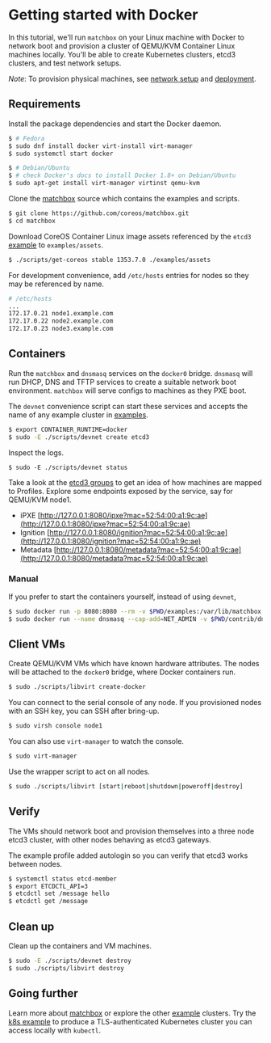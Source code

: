 # Getting started with Docker

In this tutorial, we'll run `matchbox` on your Linux machine with Docker to network boot and provision a cluster of QEMU/KVM Container Linux machines locally. You'll be able to create Kubernetes clusters, etcd3 clusters, and test network setups.

*Note*: To provision physical machines, see [network setup](network-setup.md) and [deployment](deployment.md).

## Requirements

Install the package dependencies and start the Docker daemon.

```sh
$ # Fedora
$ sudo dnf install docker virt-install virt-manager
$ sudo systemctl start docker

$ # Debian/Ubuntu
$ # check Docker's docs to install Docker 1.8+ on Debian/Ubuntu
$ sudo apt-get install virt-manager virtinst qemu-kvm
```

Clone the [matchbox](https://github.com/coreos/matchbox) source which contains the examples and scripts.

```sh
$ git clone https://github.com/coreos/matchbox.git
$ cd matchbox
```

Download CoreOS Container Linux image assets referenced by the `etcd3` [example](../examples) to `examples/assets`.

```sh
$ ./scripts/get-coreos stable 1353.7.0 ./examples/assets
```

For development convenience, add `/etc/hosts` entries for nodes so they may be referenced by name.

```sh
# /etc/hosts
...
172.17.0.21 node1.example.com
172.17.0.22 node2.example.com
172.17.0.23 node3.example.com
```

## Containers

Run the `matchbox` and `dnsmasq` services on the `docker0` bridge. `dnsmasq` will run DHCP, DNS and TFTP services to create a suitable network boot environment. `matchbox` will serve configs to machines as they PXE boot.

The `devnet` convenience script can start these services and accepts the name of any example cluster in [examples](../examples).

```sh
$ export CONTAINER_RUNTIME=docker
$ sudo -E ./scripts/devnet create etcd3
```

Inspect the logs.

```
$ sudo -E ./scripts/devnet status
```

Take a look at the [etcd3 groups](../examples/groups/etcd3) to get an idea of how machines are mapped to Profiles. Explore some endpoints exposed by the service, say for QEMU/KVM node1.

* iPXE [http://127.0.0.1:8080/ipxe?mac=52:54:00:a1:9c:ae](http://127.0.0.1:8080/ipxe?mac=52:54:00:a1:9c:ae)
* Ignition [http://127.0.0.1:8080/ignition?mac=52:54:00:a1:9c:ae](http://127.0.0.1:8080/ignition?mac=52:54:00:a1:9c:ae)
* Metadata [http://127.0.0.1:8080/metadata?mac=52:54:00:a1:9c:ae](http://127.0.0.1:8080/metadata?mac=52:54:00:a1:9c:ae)

### Manual

If you prefer to start the containers yourself, instead of using `devnet`,

```sh
$ sudo docker run -p 8080:8080 --rm -v $PWD/examples:/var/lib/matchbox:Z -v $PWD/examples/groups/etcd3:/var/lib/matchbox/groups:Z quay.io/coreos/matchbox:latest -address=0.0.0.0:8080 -log-level=debug
$ sudo docker run --name dnsmasq --cap-add=NET_ADMIN -v $PWD/contrib/dnsmasq/docker0.conf:/etc/dnsmasq.conf:Z quay.io/coreos/dnsmasq -d
```

## Client VMs

Create QEMU/KVM VMs which have known hardware attributes. The nodes will be attached to the `docker0` bridge, where Docker containers run.

```sh
$ sudo ./scripts/libvirt create-docker
```

You can connect to the serial console of any node. If you provisioned nodes with an SSH key, you can SSH after bring-up.

```sh
$ sudo virsh console node1
```

You can also use `virt-manager` to watch the console.

```sh
$ sudo virt-manager
```

Use the wrapper script to act on all nodes.

```sh
$ sudo ./scripts/libvirt [start|reboot|shutdown|poweroff|destroy]
```

## Verify

The VMs should network boot and provision themselves into a three node etcd3 cluster, with other nodes behaving as etcd3 gateways.

The example profile added autologin so you can verify that etcd3 works between nodes.

```sh
$ systemctl status etcd-member
$ export ETCDCTL_API=3
$ etcdctl set /message hello
$ etcdctl get /message
```
## Clean up

Clean up the containers and VM machines.

```sh
$ sudo -E ./scripts/devnet destroy
$ sudo ./scripts/libvirt destroy
```

## Going further

Learn more about [matchbox](matchbox.md) or explore the other [example](../examples) clusters. Try the [k8s example](bootkube.md) to produce a TLS-authenticated Kubernetes cluster you can access locally with `kubectl`.
